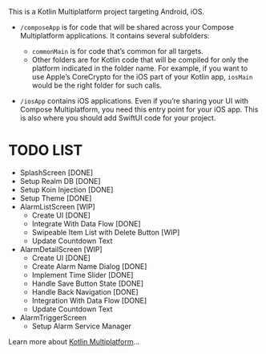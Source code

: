 This is a Kotlin Multiplatform project targeting Android, iOS.

* `/composeApp` is for code that will be shared across your Compose Multiplatform applications.
  It contains several subfolders:
  - `commonMain` is for code that’s common for all targets.
  - Other folders are for Kotlin code that will be compiled for only the platform indicated in the folder name.
    For example, if you want to use Apple’s CoreCrypto for the iOS part of your Kotlin app,
    `iosMain` would be the right folder for such calls.

* `/iosApp` contains iOS applications. Even if you’re sharing your UI with Compose Multiplatform, 
  you need this entry point for your iOS app. This is also where you should add SwiftUI code for your project.

# TODO LIST
  - SplashScreen [DONE]
  - Setup Realm DB [DONE]
  - Setup Koin Injection [DONE]
  - Setup Theme [DONE]
  - AlarmListScreen [WIP]
    - Create UI [DONE]
    - Integrate With Data Flow [DONE]
    - Swipeable Item List with Delete Button [WIP]
    - Update Countdown Text
  - AlarmDetailScreen [WIP]
    - Create UI [DONE]
    - Create Alarm Name Dialog [DONE]
    - Implement Time Slider [DONE]
    - Handle Save Button State [DONE]
    - Handle Back Navigation [DONE]
    - Integration With Data Flow [DONE]
    - Update Countdown Text
  - AlarmTriggerScreen
    - Setup Alarm Service Manager


Learn more about [Kotlin Multiplatform](https://www.jetbrains.com/help/kotlin-multiplatform-dev/get-started.html)…